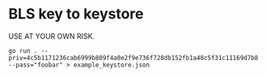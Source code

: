 # BLS key to keystore

USE AT YOUR OWN RISK.

```shell script
go run . --priv=4c5b1171236cab6999b809f4a0e2f9e736f728db152fb1a48c5f31c11169d7b8 --pass="foobar" > example_keystore.json
```

